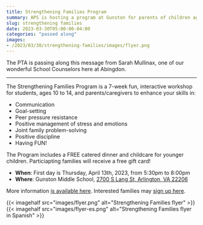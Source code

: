 ```yaml
--- 
title: Strengthening Families Program
summary: APS is hosting a program at Gunston for parents of children ages 10 to 14.
slug: strengthening families
date: 2023-03-30T05:00:00-04:00
categories: "passed along"
images: 
- /2023/03/30/strengthening-families/images/flyer.png
---
```


The PTA is passing along this message from Sarah Mullinax, one of our wonderful School Counselors here at Abingdon.

---

The Strengthening Families Program is a 7-week fun, interactive workshop for students, ages 10 to 14, and parents/caregivers to enhance your skills in:
- Communication
- Goal-setting
- Peer pressure resistance
- Positive management of stress and emotions
- Joint family problem-solving
- Positive discipline
- Having FUN!

The Program includes a FREE catered dinner and childcare for younger children. Particiapting families will receive a free gift card!
- **When**: First day is Thursday, April 13th, 2023, from 5:30pm to 8:00pm
- **Where**: Gunston Middle School, [2700 S Lang St, Arlington, VA 22206](https://www.google.com/maps/search/?api=1&query=Gunston+Middle+School+2700+S+Lang+St+22206&query_place_id=ChIJaWzzrDKxt4kReAW6LVL_qeA)

More information [is available here](https://www.arlingtonva.us/Government/Departments/DHS/Child-Family-Services/SFP). Interested families may [sign up here](https://docs.google.com/forms/d/e/1FAIpQLSf2EqNLB1m0M8afbcKgn1i9YWFwiTwsHKf92TKWYCQgbmi2fw/viewform).

{{< imagehalf src="images/flyer.png" alt="Strengthening Families flyer" >}}
{{< imagehalf src="images/flyer-es.png" alt="Strengthening Families flyer in Spanish" >}}